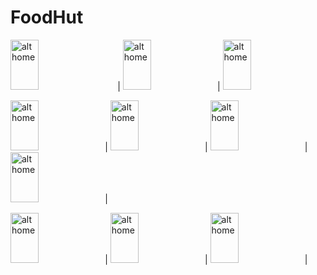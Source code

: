 # FoodHut
<img src="https://user-images.githubusercontent.com/68494371/226162268-36bc6423-8cce-4222-9813-0defe1d162c3.png" alt="alt home" style="padding-right:20px;width:30%;height:80">|
<img src="https://user-images.githubusercontent.com/68494371/226162265-6270b123-0b56-4cca-84da-c2b3e1373540.png" alt="alt home" style="width:30%;height:80">|
<img src="https://user-images.githubusercontent.com/68494371/226162274-b3180da5-c31a-44c6-b227-c3dc65f7d0c2.png" alt="alt home" style="width:30%;height:80">

<img src="https://user-images.githubusercontent.com/68494371/226162287-4c47df5a-8f07-41b5-bafd-9f34ac2c6125.png" alt="alt home" style="width:30%;height:80">|
<img src="https://user-images.githubusercontent.com/68494371/226162291-5e21b0e6-d9e0-4ab5-8871-abe5f3508d74.png" alt="alt home" style="width:30%;height:80">|
<img src="https://user-images.githubusercontent.com/68494371/226162303-2a453f0b-d107-4bf1-aabd-91c6e43fc108.png" alt="alt home" style="width:30%;height:80">|
<img src="https://user-images.githubusercontent.com/68494371/226162311-ad7c08d1-b356-4d93-b405-e88abf619449.png" alt="alt home" style="width:30%;height:80">|


<img src="" alt="alt home" style="width:30%;height:80">|
<img src="" alt="alt home" style="width:30%;height:80">|
<img src="" alt="alt home" style="width:30%;height:80">|

